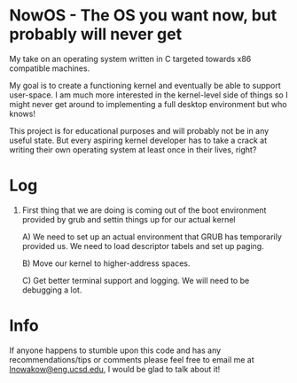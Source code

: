 # NowOS - The OS you want now, but probably will never get
My take on an operating system written in C targeted towards x86 compatible machines. 

My goal is to create a functioning kernel and eventually be able to support user-space. I am much more interested in the kernel-level side of things so I might never get around to implementing a full desktop environment but who knows! 

This project is for educational purposes and will probably not be in any useful state. But every aspiring kernel developer has to take a crack at writing their own operating system at least once in their lives, right?

# Log
1) First thing that we are doing is coming out of the boot environment provided by grub and settin things up for
our actual kernel
      
      A) We need to set up an actual environment that GRUB has temporarily provided us. We need to load descriptor tabels
      and set up paging. 
      
      B) Move our kernel to higher-address spaces. 
      
      C) Get better terminal support and logging. We will need to be debugging a lot. 

# Info
If anyone happens to stumble upon this code and has any recommendations/tips or comments please feel free to email me at lnowakow@eng.ucsd.edu, I would be glad to talk about it! 
